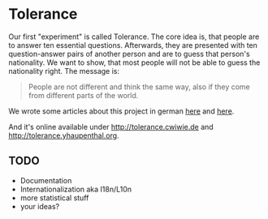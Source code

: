 # Tolerance

Our first "experiment" is called Tolerance. The core idea is, that
people are to answer ten essential questions. Afterwards, they are
presented with ten question-answer pairs of another person and are to
guess that person's nationality. We want to show, that most people
will not be able to guess the nationality right. The message is:

> People are not different and think the same way, also if they come
> from different parts of the world.

We wrote some articles about this project in german [here][y] and [here][c].

And it's online available under <http://tolerance.cwiwie.de> and
<http://tolerance.yhaupenthal.org>.

## TODO

* Documentation
* Internationalization aka I18n/L10n
* more statistical stuff
* your ideas?

[y]: https://yhaupenthal.org/1448205509.htm
[c]: https://wiwiec.com:8080/wp/?p=375
